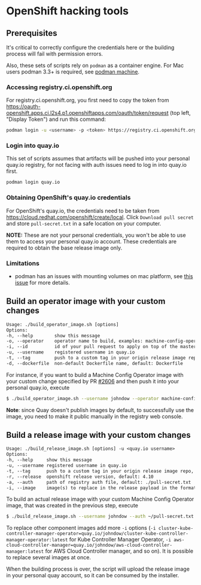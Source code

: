 # OpenShift hacking tools

## Prerequisites

It's critical to correctly configure the credentials here or the building process will fail with permission errors.

Also, these sets of scripts rely on `podman` as a container engine.
For Mac users podman 3.3+ is required, see [podman machine](https://docs.podman.io/en/latest/markdown/podman-machine.1.html?highlight=machine).

### Accessing registry.ci.openshift.org

For registry.ci.openshift.org, you first need to copy the token from https://oauth-openshift.apps.ci.l2s4.p1.openshiftapps.com/oauth/token/request (top left, "Display Token") and run this command:

```sh
podman login -u <username> -p <token> https://registry.ci.openshift.org
```

### Login into quay.io
This set of scripts assumes that artifacts will be pushed into your personal quay.io registry,
for not facing with auth issues need to log in into quay.io first.
```sh
podman login quay.io
```

### Obtaining OpenShift's quay.io credentials

For OpenShift's quay.io, the credentials need to be taken from https://cloud.redhat.com/openshift/create/local. Click `Download pull secret` and store `pull-secret.txt` in a safe location on your computer.

**NOTE:** These are not your personal credentials, you won't be able to use them to access your personal quay.io account. These credentials are required to obtain the base release image only.

### Limitations
- podman has an issues with mounting volumes on mac platform, see [this issue](https://github.com/containers/podman/issues/8016) for more details.

## Build an operator image with your custom changes

```txt
Usage: ./build_operator_image.sh [options]
Options:
-h, --help        show this message
-o, --operator    operator name to build, examples: machine-config-operator, cluster-kube-controller-manager-operator
-i, --id          id of your pull request to apply on top of the master branch
-u, --username    registered username in quay.io
-t, --tag         push to a custom tag in your origin release image repo, default: latest
-d, --dockerfile  non-default Dockerfile name, default: Dockerfile
```

For instance, if you want to build a Machine Config Operator image with your custom change specified by PR [\#2606](https://github.com/openshift/machine-config-operator/pull/2606) and then push it into your personal quay.io, execute

```sh
$ ./build_operator_image.sh --username johndow --operator machine-config-operator --id 2606
```

**Note**: since Quay doesn't publish images by default, to successfully use the image, you need to make it public manually in the registry web console.

## Build a release image with your custom changes

```txt
Usage: ./build_release_image.sh [options] -u <quay.io username>
Options:
-h, --help     show this message
-u, --username registered username in quay.io
-t, --tag      push to a custom tag in your origin release image repo, default: latest
-r, --release  openshift release version, default: 4.10
-a, --auth     path of registry auth file, default: ./pull-secret.txt
-i, --image    image(s) to replace in the release payload in the format '<component_name>=<image_path>'
```

To build an actual release image with your custom Machine Config Operator image, that was created in the previous step, execute

```sh
$ ./build_release_image.sh --username johndow --auth ~/pull-secret.txt -i machine-config-operator=quay.io/johndow/machine-config-operator:latest
```

To replace other component images add more `-i` options (`-i cluster-kube-controller-manager-operator=quay.io/johndow/cluster-kube-controller-manager-operator:latest` for Kube Controller Manager Operator, `-i aws-cloud-controller-manager=quay.io/johndow/aws-cloud-controller-manager:latest` for AWS Cloud Controller manager, and so on). It is possible to replace several images at once.

When the building process is over, the script will upload the release image in your personal quay account, so it can be consumed by the installer.
